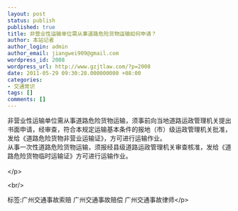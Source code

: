```yaml
---
layout: post
status: publish
published: true
title: 非营业性运输单位需从事道路危险货物运输如何申请？
author: 本站记者
author_login: admin
author_email: jiangwei909@gmail.com
wordpress_id: 2008
wordpress_url: http://www.gzjtlaw.com/?p=2008
date: 2011-05-29 09:30:28.000000000 +08:00
categories:
- 交通常识
tags: []
comments: []
---
```

<p>非营业性运输单位需从事道路危险货物运输，须事前向当地道路运政管理机关提出书面申请，经审查，符合本规定运输基本条件的报地（市）级运政管理机关批准，发给《道路危险货物非营业运输证》，方可进行运输作业。<br> 从事一次性道路危险货物运输，须报经县级道路运政管理机关审查核准，发给《道<br>路危险货物临时运输证》方可进行运输作业。<br><br><&#47;p><br&#47;><p>标签:广州交通事故索赔 广州交通事故赔偿 广州交通事故律师<&#47;p>
